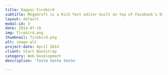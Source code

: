 ```yaml
---
title: Dapper Firebird
subtitle: Megadraft is a Rich Text editor built on top of Facebook's Draft.JS featuring a nice default base of components and extensibility.
layout: default
modal-id: 3
date: 2014-07-16
img: firebird.png
thumbnail: firebird.png
alt: image-alt
project-date: April 2014
client: Start Bootstrap
category: Web Development
description: 'Teste teste teste'

---
```

